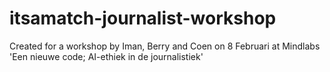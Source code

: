 # itsamatch-journalist-workshop

Created for a workshop by Iman, Berry and Coen on 8 Februari at Mindlabs 
'Een nieuwe code; AI-ethiek in de journalistiek'
